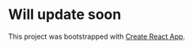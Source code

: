 # Will update soon

This project was bootstrapped with [Create React App](https://github.com/facebook/create-react-app).


